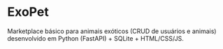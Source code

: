 # ExoPet
Marketplace básico para animais exóticos (CRUD de usuários e animais) desenvolvido em Python (FastAPI) + SQLite + HTML/CSS/JS.
